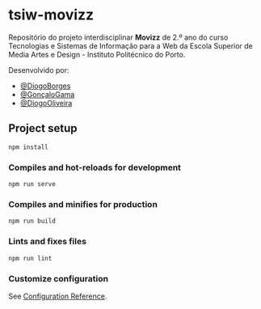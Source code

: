 # tsiw-movizz

Repositório do projeto interdisciplinar **Movizz** de 2.º ano do curso Tecnologias e Sistemas de Informação para a Web da Escola Superior de Media Artes e Design - Instituto Politécnico do Porto.

Desenvolvido por:

- [@DiogoBorges](https://github.com/Darwin1337)
- [@GonçaloGama](https://github.com/Gama10Tech)
- [@DiogoOliveira](https://github.com/Diogoliveira119)


## Project setup
```
npm install
```

### Compiles and hot-reloads for development
```
npm run serve
```

### Compiles and minifies for production
```
npm run build
```

### Lints and fixes files
```
npm run lint
```

### Customize configuration
See [Configuration Reference](https://cli.vuejs.org/config/).
